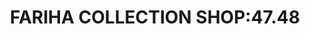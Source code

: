 ---
title: "FARIHA COLLECTION SHOP:47.48"
url: /karachi/fariha-collection-shop-47-48/
shop: Einkaufszentrum
---